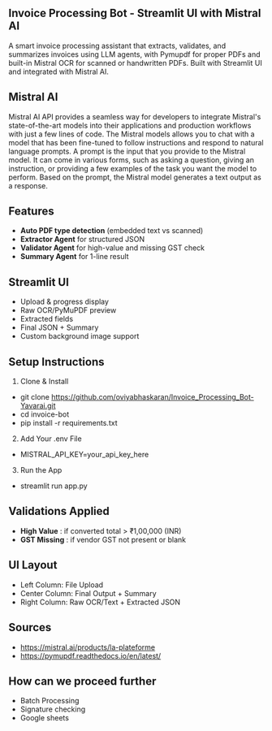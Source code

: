 ## Invoice Processing Bot - Streamlit UI with Mistral AI

A smart invoice processing assistant that extracts, validates, and summarizes invoices using LLM agents, with Pymupdf for proper PDFs and built-in Mistral OCR for scanned or handwritten PDFs. Built with Streamlit UI and integrated with Mistral AI.

## Mistral AI

Mistral AI API provides a seamless way for developers to integrate Mistral's state-of-the-art models into their applications and production workflows with just a few lines of code. The Mistral models allows you to chat with a model that has been fine-tuned to follow instructions and respond to natural language prompts. A prompt is the input that you provide to the Mistral model. It can come in various forms, such as asking a question, giving an instruction, or providing a few examples of the task you want the model to perform. Based on the prompt, the Mistral model generates a text output as a response.

## Features

- **Auto PDF type detection** (embedded text vs scanned)
- **Extractor Agent** for structured JSON
- **Validator Agent** for high-value and missing GST check
- **Summary Agent** for 1-line result

## Streamlit UI

- Upload & progress display
- Raw OCR/PyMuPDF preview
- Extracted fields
- Final JSON + Summary
- Custom background image support

## Setup Instructions

1. Clone & Install

- git clone https://github.com/oviyabhaskaran/Invoice_Processing_Bot-Yavarai.git
- cd invoice-bot
- pip install -r requirements.txt

2. Add Your .env File

- MISTRAL_API_KEY=your_api_key_here

3. Run the App

- streamlit run app.py

## Validations Applied

- **High Value** : if converted total > ₹1,00,000 (INR)
- **GST Missing** : if vendor GST not present or blank

## UI Layout

- Left Column: File Upload
- Center Column: Final Output + Summary
- Right Column: Raw OCR/Text + Extracted JSON

## Sources

- https://mistral.ai/products/la-plateforme
- https://pymupdf.readthedocs.io/en/latest/

## How can we proceed further

- Batch Processing
- Signature checking
- Google sheets
